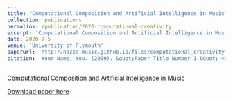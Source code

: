 ```yaml
---
title: "Computational Composition and Artificial Intelligence in Music"
collection: publications
permalink: /publication/2020-computational-creativity
excerpt: 'Computational Composition and Artificial Intelligence in Music'
date: 2020-7-5
venue: 'University of Plymouth'
paperurl: 'http://hazza-music.github.io/files/computational_creativity.pdf'
citation: 'Your Name, You. (2009). &quot;Paper Title Number 1.&quot; <i>Journal 1</i>. 1(1).'
---
```

Computational Composition and Artificial Intelligence in Music

[Download paper here](http://academicpages.github.io/files/paper1.pdf)

